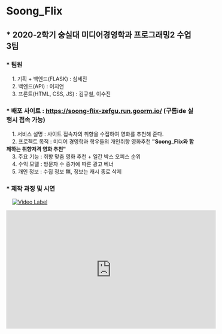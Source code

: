 # Soong_Flix

## * 2020-2학기 숭실대 미디어경영학과 프로그래밍2 수업 3팀

### * 팀원   
&nbsp;&nbsp;&nbsp; 1. 기획 + 백엔드(FLASK) : 심세진   
&nbsp;&nbsp;&nbsp; 2. 백엔드(API) : 이지연   
&nbsp;&nbsp;&nbsp; 3. 프론트(HTML, CSS, JS) : 김규철, 이수진   

### * 배포 사이트 : https://soong-flix-zefgu.run.goorm.io/ (구름ide 실행시 접속 가능)

&nbsp;&nbsp;&nbsp; 1. 서비스 설명 : 사이트 접속자의 취향을 수집하여 영화를 추천해 준다.   
&nbsp;&nbsp;&nbsp; 2. 프로젝트 목적 : 미디어 경영학과 학우들의 개인취향 영화추천  **"Soong_Flix와 함께하는 취향저격 영화 추천"**   
&nbsp;&nbsp;&nbsp; 3. 주요 기능 : 취향 맞춤 영화 추천 + 일간 박스 오피스 순위   
&nbsp;&nbsp;&nbsp; 4. 수익 모델 : 방문자 수 증가에 따른 광고 베너   
&nbsp;&nbsp;&nbsp; 5. 개인 정보 : 수집 정보 無, 정보는 캐시 종료 삭제

### * 제작 과정 및 시연   
&nbsp;&nbsp;&nbsp;  [![Video Label](http://img.youtube.com/vi/U1uERUryuEo/0.jpg)](https://youtu.be/U1uERUryuEo?t=0s)

<iframe width="560" height="315" src="https://www.youtube.com/embed/U1uERUryuEo" frameborder="0" allow="accelerometer; autoplay; clipboard-write; encrypted-media; gyroscope; picture-in-picture" allowfullscreen></iframe>
